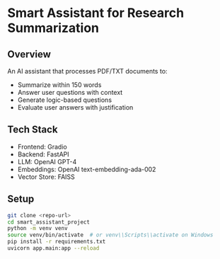 # Smart Assistant for Research Summarization

## Overview
An AI assistant that processes PDF/TXT documents to:
- Summarize within 150 words
- Answer user questions with context
- Generate logic-based questions
- Evaluate user answers with justification

## Tech Stack
- Frontend: Gradio
- Backend: FastAPI
- LLM: OpenAI GPT-4
- Embeddings: OpenAI text-embedding-ada-002
- Vector Store: FAISS

## Setup
```bash
git clone <repo-url>
cd smart_assistant_project
python -m venv venv
source venv/bin/activate  # or venv\\Scripts\\activate on Windows
pip install -r requirements.txt
uvicorn app.main:app --reload
